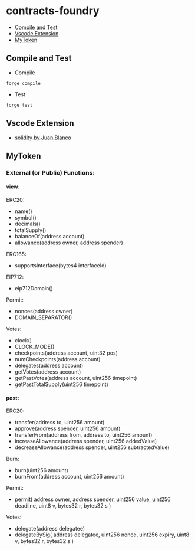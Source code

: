 # contracts-foundry

- [Compile and Test](#compile-and-test/)
- [Vscode Extension](#vscode-extension/)
- [MyToken](#mytoken/)

## Compile and Test

- Compile

```
forge compile
```

- Test

```
forge test
```

## Vscode Extension

- [solidity by Juan Blanco](https://marketplace.visualstudio.com/items?itemName=JuanBlanco.solidity)

## MyToken

### External (or Public) Functions:

#### view:

ERC20:

- name()
- symbol()
- decimals()
- totalSupply()
- balanceOf(address account)
- allowance(address owner, address spender)

ERC165:

- supportsInterface(bytes4 interfaceId)

EIP712:

- eip712Domain()

Permit:

- nonces(address owner)
- DOMAIN_SEPARATOR()

Votes:

- clock()
- CLOCK_MODE()
- checkpoints(address account, uint32 pos)
- numCheckpoints(address account)
- delegates(address account)
- getVotes(address account)
- getPastVotes(address account, uint256 timepoint)
- getPastTotalSupply(uint256 timepoint)

#### post:

ERC20:

- transfer(address to, uint256 amount)
- approve(address spender, uint256 amount)
- transferFrom(address from, address to, uint256 amount)
- increaseAllowance(address spender, uint256 addedValue)
- decreaseAllowance(address spender, uint256 subtractedValue)

Burn:

- burn(uint256 amount)
- burnFrom(address account, uint256 amount)

Permit:

- permit(
  address owner,
  address spender,
  uint256 value,
  uint256 deadline,
  uint8 v,
  bytes32 r,
  bytes32 s
  )

Votes:

- delegate(address delegatee)
- delegateBySig(
  address delegatee,
  uint256 nonce,
  uint256 expiry,
  uint8 v,
  bytes32 r,
  bytes32 s
  )
